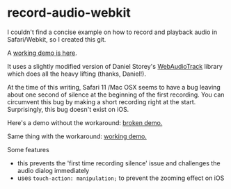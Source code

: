 # record-audio-webkit


I couldn't find a concise example on how to record and playback audio in Safari/Webkit, so I created this git.

A [working demo is here](https://curious-electric.com/_del/record-audio-webkit/index-with-workaround.html).

It uses a slightly modified version of Daniel Storey's [WebAudioTrack](https://github.com/danielstorey/WebAudioTrack) library which does all the heavy lifting (thanks, Daniel!).

At the time of this writing, Safari 11 /Mac OSX seems to have a bug leaving about one second of silence at the beginning of the first recording. You can circumvent this bug by making a short recording right at the start.
Surprisingly, this bug doesn't exist on iOS.

Here's a demo without the workaround: [broken demo.](https://curious-electric.com/_del/record-audio-webkit/index-without-workaround.html)

Same thing with the workaround: [working demo.](https://curious-electric.com/_del/record-audio-webkit/index-with-workaround.html)

Some features
- this prevents the 'first time recording silence' issue and challenges the audio dialog immediately
- uses ```touch-action: manipulation;``` to prevent the zooming effect on iOS